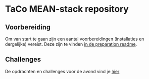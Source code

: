 # TaCo MEAN-stack repository

## Voorbereiding

Om van start te gaan zijn een aantal voorbereidingen (installaties en dergelijke) vereist. Deze zijn te vinden [in de preparation readme](PREPARATION.md "Goedzo, klik hier!").

## Challenges
De opdrachten en challenges voor de avond vind je [hier](CHALLENGES.md)
